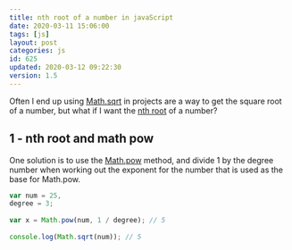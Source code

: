 ```yaml
---
title: nth root of a number in javaScript
date: 2020-03-11 15:06:00
tags: [js]
layout: post
categories: js
id: 625
updated: 2020-03-12 09:22:30
version: 1.5
---
```


Often I end up using [Math.sqrt](https://developer.mozilla.org/en-US/docs/Web/JavaScript/Reference/Global_Objects/Math/sqrt) in projects are a way to get the square root of a number, but what if I want the [nth root](https://en.wikipedia.org/wiki/Nth_root) of a number? 

<!-- more -->

## 1 - nth root and math pow

One solution is to use the [Math.pow](https://developer.mozilla.org/en-US/docs/Web/JavaScript/Reference/Global_Objects/Math/pow) method, and divide 1 by the degree number when working out the exponent for the number that is used as the base for Math.pow.

```js
var num = 25,
degree = 3;
 
var x = Math.pow(num, 1 / degree); // 5
 
console.log(Math.sqrt(num)); // 5
```